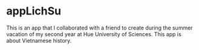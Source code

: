 # appLichSu
This is an app that I collaborated with a friend to create during the summer vacation of my second year at Hue University of Sciences. This app is about Vietnamese history.
